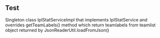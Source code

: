 
## Test

Singleton class IplStatServiceImpl that implements IplStatService and overrides getTeamLabels() method which return teamlabels from teamlist object returned by JsonReaderUtil.loadFromJson()
